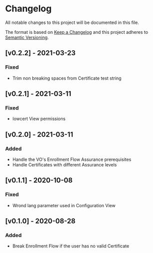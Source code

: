 # Changelog

All notable changes to this project will be documented in this file.

The format is based on [Keep a Changelog](https://keepachangelog.com/en/1.0.0/)
and this project adheres to [Semantic Versioning](https://semver.org/spec/v2.0.0.html).

## [v0.2.2] - 2021-03-23
### Fixed
- Trim non breaking spaces from Certificate test string

## [v0.2.1] - 2021-03-11
### Fixed
- lowcert View permissions

## [v0.2.0] - 2021-03-11
### Added
- Handle the VO's Enrollment Flow Assurance prerequisites
- Handle Certificates with different Assurance levels

## [v0.1.1] - 2020-10-08
### Fixed
- Wrond lang parameter used in Configuration View

## [v0.1.0] - 2020-08-28
### Added
- Break Enrollment Flow if the user has no valid Certificate
